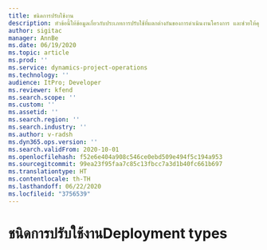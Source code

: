 ```yaml
---
title: ชนิดการปรับใช้งาน
description: หัวข้อนี้ให้ข้อมูลเกี่ยวกับประเภทการปรับใช้ที่แตกต่างกันของการดำเนินงานโครงการ และช่วยให้คุณพิจารณาว่าแบบใดที่เหมาะสมกับบริษัทของคุณ
author: sigitac
manager: AnnBe
ms.date: 06/19/2020
ms.topic: article
ms.prod: ''
ms.service: dynamics-project-operations
ms.technology: ''
audience: ItPro; Developer
ms.reviewer: kfend
ms.search.scope: ''
ms.custom: ''
ms.assetid: ''
ms.search.region: ''
ms.search.industry: ''
ms.author: v-radsh
ms.dyn365.ops.version: ''
ms.search.validFrom: 2020-10-01
ms.openlocfilehash: f52e6e404a908c546ce0ebd509e494f5c194a953
ms.sourcegitcommit: 99ea23f95faa7c85c13fbcc7a3d1b40fc661b697
ms.translationtype: HT
ms.contentlocale: th-TH
ms.lasthandoff: 06/22/2020
ms.locfileid: "3756539"
---
```

# <a name="deployment-types"></a><span data-ttu-id="d42a0-103">ชนิดการปรับใช้งาน</span><span class="sxs-lookup"><span data-stu-id="d42a0-103">Deployment types</span></span>

